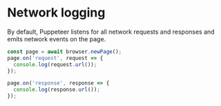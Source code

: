 # Network logging

By default, Puppeteer listens for all network requests and responses and emits network events on the page.

```ts
const page = await browser.newPage();
page.on('request', request => {
  console.log(request.url());
});

page.on('response', response => {
  console.log(response.url());
});
```

